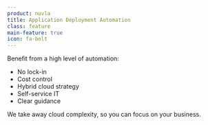 ```yaml
---
product: nuvla
title: Application Deployment Automation
class: feature
main-feature: true
icon: fa-bolt
---
```


Benefit from a high level of automation:

 * No lock-in
 * Cost control
 * Hybrid cloud strategy
 * Self-service IT
 * Clear guidance

We take away cloud complexity, so you can focus on your business.
